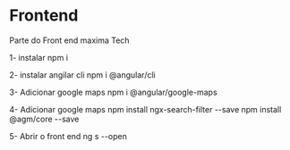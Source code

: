 # Frontend

Parte do Front end maxima Tech

1- instalar 
npm i

2- instalar angilar cli
npm i @angular/cli

3- Adicionar google maps
npm i @angular/google-maps

4- Adicionar google maps
npm install ngx-search-filter --save
npm install @agm/core --save


5- Abrir o front end 
ng s --open


